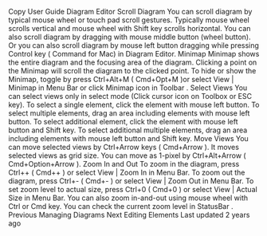 Copy
User Guide
Diagram Editor
Scroll Diagram
You can scroll diagram by typical mouse wheel or touch pad scroll gestures. Typically mouse wheel scrolls vertical and mouse wheel with 
Shift
 key scrolls horizontal.
You can also scroll diagram by dragging with mouse middle button (wheel button).
Or you can also scroll diagram by mouse left button dragging while pressing 
Control
 key (
Command
 for Mac) in Diagram Editor.
Minimap
Minimap shows the entire diagram and the focusing area of the diagram. Clicking a point on the Minimap will scroll the diagram to the clicked point.
To hide or show the Minimap, toggle by press 
Ctrl+Alt+M
 (
Cmd+Opt+M
)or select 
View | Minimap
 in Menu Bar or click Minimap icon in 
Toolbar
. 
Select Views
You can select views only in select mode (Click cursor icon on 
Toolbox
 or 
ESC
 key).
To select a single element, click the element with mouse left button.
To select multiple elements, drag an area including elements with mouse left button.
To select additional element, click the element with mouse left button and 
Shift
 key.
To select additional multiple elements, drag an area including elements with mouse left button and 
Shift
 key.
Move Views
You can move selected views by 
Ctrl+Arrow
 keys (
Cmd+Arrow
). It moves selected views as grid size. You can move as 1-pixel by 
Ctrl+Alt+Arrow
 (
Cmd+Option+Arrow
).
Zoom In and Out
To zoom in the diagram, press 
Ctrl++
 (
Cmd++
) or select 
View | Zoom In
 in Menu Bar.
To zoom out the diagram, press 
Ctrl+-
 (
Cmd+-
) or select 
View | Zoom Out
 in Menu Bar.
To set zoom level to actual size, press 
Ctrl+0
 (
Cmd+0
) or select 
View | Actual Size
 in Menu Bar.
You can also zoom in-and-out using mouse wheel with 
Ctrl
 or 
Cmd
 key.
You can check the current zoom level in 
StatusBar
.
Previous
Managing Diagrams
Next
Editing Elements
Last updated 
2 years ago